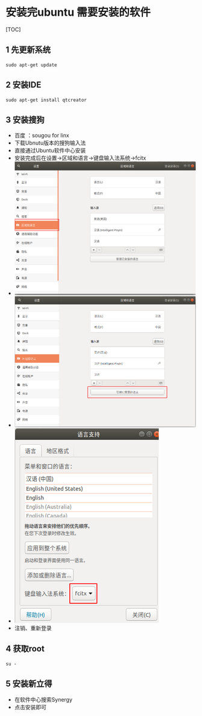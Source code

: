 # 安装完ubuntu 需要安装的软件

[TOC]

## 1 先更新系统  
```shell
sudo apt-get update
```
## 2 安装IDE  
```shell
sudo apt-get install qtcreator
```
## 3 安装搜狗  
* 百度 ：sougou for linx  
* 下载Ubnutu版本的搜狗输入法  
* 直接通过Ubuntu软件中心安装  
* 安装完成后在设置->区域和语言->键盘输入法系统->fcitx  
* ![011_1](./img/011_1.png)  
* ![011_2](./img/011_2.png)  
* ![011_3](./img/011_3.png)  
* 注销、重新登录   

## 4 获取root  
```shell
su - 
```
## 5 安装新立得
* 在软件中心搜索Synergy
* 点击安装即可